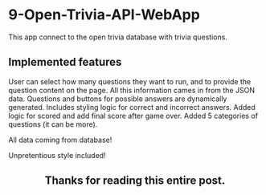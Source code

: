 # 9-Open-Trivia-API-WebApp

This app connect to the open trivia database with trivia questions.

## Implemented features

User can select how many questions they want to run, and to provide the question content on the page. All this information cames in from the JSON data.
Questions and buttons for possible answers are dynamically generated.
Includes styling logic for correct and incorrect answers.
Added logic for scored and add final score after game over.
Added 5 categories of questions (it can be more).

All data coming from database!


Unpretentious style included!

<h2 align="center">Thanks for reading this entire post.<h2>
